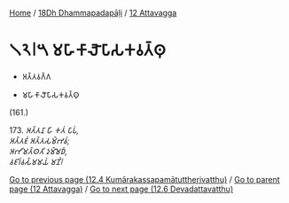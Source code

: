 
[Home](/) / [18Dh Dhammapadapāḷi](...md) / [12 Attavagga](../18Dh/12.md)

# 𑁧𑁨𑁇𑁫 𑀫𑀳𑀸𑀓𑀸𑀮𑁅𑀧𑀸𑀲𑀓𑀯𑀢𑁆𑀣𑀼

* 𑀅𑀢𑁆𑀢𑀯𑀕𑁆𑀕

* 𑀫𑀳𑀸𑀓𑀸𑀮𑁅𑀧𑀸𑀲𑀓𑀯𑀢𑁆𑀣𑀼

(161.)

173\. _𑀅𑀢𑁆𑀢𑀦𑀸 𑀳𑀺 𑀓𑀢𑀁 𑀧𑀸𑀧𑀁,_  
_𑀅𑀢𑁆𑀢𑀚𑀁 𑀅𑀢𑁆𑀢𑀲𑀫𑁆𑀪𑀯𑀁;_  
_𑀅𑀪𑀺𑀫𑀢𑁆𑀣𑀢𑀺 𑀤𑀼𑀫𑁆𑀫𑁂𑀥𑀁,_  
_𑀯𑀚𑀺𑀭𑀁𑀯𑀲𑁆𑀫𑀫𑀬𑀁 𑀫𑀡𑀺𑀁𑁇_  


[Go to previous page (12.4 Kumārakassapamātuttherivatthu)](12.4.md) / [Go to parent page (12 Attavagga)](../18Dh/12.md) / [Go to next page (12.6 Devadattavatthu)](12.6.md)


